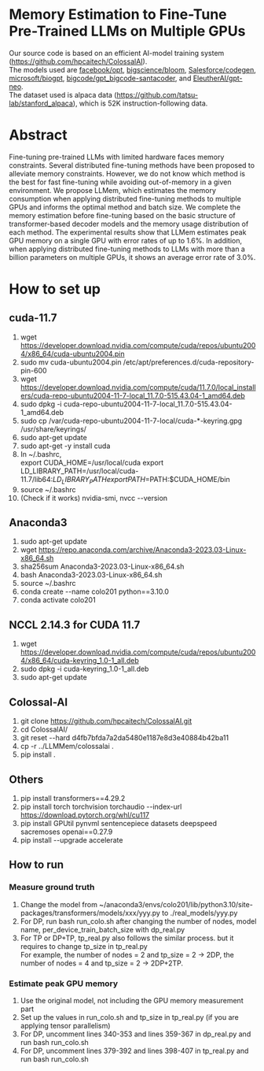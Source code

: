 # Memory Estimation to Fine-Tune Pre-Trained LLMs on Multiple GPUs

Our source code is based on an efficient AI-model training system (https://github.com/hpcaitech/ColossalAI). \
The models used are [facebook/opt](https://huggingface.co/docs/transformers/model_doc/opt), [bigscience/bloom](https://huggingface.co/docs/transformers/model_doc/bloom), [Salesforce/codegen](https://huggingface.co/docs/transformers/model_doc/codegen), [microsoft/biogpt](https://huggingface.co/docs/transformers/model_doc/biogpt), [bigcode/gpt_bigcode-santacoder](https://huggingface.co/docs/transformers/model_doc/gpt_bigcode), and [EleutherAI/gpt-neo](https://huggingface.co/docs/transformers/model_doc/gpt_neo). \
The dataset used is alpaca data (https://github.com/tatsu-lab/stanford_alpaca), which is 52K instruction-following data.

# Abstract
Fine-tuning pre-trained LLMs with limited hardware faces memory constraints. Several distributed fine-tuning methods have been proposed to alleviate memory constraints. However, we do not know which method is the best for fast fine-tuning while avoiding out-of-memory in a given environment. We propose LLMem, which estimates the memory consumption when applying distributed fine-tuning methods to multiple GPUs and informs the optimal method and batch size. We complete the memory estimation before fine-tuning based on the basic structure of transformer-based decoder models and the memory usage distribution of each method. The experimental results show that LLMem estimates peak GPU memory on a single GPU with error rates of up to 1.6\%. In addition, when applying distributed fine-tuning methods to LLMs with more than a billion parameters on multiple GPUs, it shows an average error rate of 3.0\%.

# How to set up
## cuda-11.7
1. wget https://developer.download.nvidia.com/compute/cuda/repos/ubuntu2004/x86_64/cuda-ubuntu2004.pin
2. sudo mv cuda-ubuntu2004.pin /etc/apt/preferences.d/cuda-repository-pin-600
3. wget https://developer.download.nvidia.com/compute/cuda/11.7.0/local_installers/cuda-repo-ubuntu2004-11-7-local_11.7.0-515.43.04-1_amd64.deb
4. sudo dpkg -i cuda-repo-ubuntu2004-11-7-local_11.7.0-515.43.04-1_amd64.deb
5. sudo cp /var/cuda-repo-ubuntu2004-11-7-local/cuda-*-keyring.gpg /usr/share/keyrings/
6. sudo apt-get update
7. sudo apt-get -y install cuda
8. In ~/.bashrc, \
      export CUDA_HOME=/usr/local/cuda
      export LD_LIBRARY_PATH=/usr/local/cuda-11.7/lib64:$LD_LIBRARY_PATH
      export PATH=$PATH:$CUDA_HOME/bin
9. source ~/.bashrc
10. (Check if it works) nvidia-smi, nvcc --version

## Anaconda3
1. sudo apt-get update
2. wget https://repo.anaconda.com/archive/Anaconda3-2023.03-Linux-x86_64.sh
3. sha256sum Anaconda3-2023.03-Linux-x86_64.sh
4. bash Anaconda3-2023.03-Linux-x86_64.sh
5. source ~/.bashrc
6. conda create --name colo201 python==3.10.0
7. conda activate colo201

## NCCL 2.14.3 for CUDA 11.7
1. wget https://developer.download.nvidia.com/compute/cuda/repos/ubuntu2004/x86_64/cuda-keyring_1.0-1_all.deb
2. sudo dpkg -i cuda-keyring_1.0-1_all.deb
3. sudo apt-get update

## Colossal-AI
1. git clone https://github.com/hpcaitech/ColossalAI.git
2. cd ColossalAI/
3. git reset --hard d4fb7bfda7a2da5480e1187e8d3e40884b42ba11
4. cp -r ../LLMMem/colossalai .
5. pip install .

## Others
1. pip install transformers==4.29.2
2. pip install torch torchvision torchaudio --index-url https://download.pytorch.org/whl/cu117
3. pip install GPUtil pynvml sentencepiece datasets deepspeed sacremoses openai==0.27.9
4. pip install --upgrade accelerate

## How to run
### Measure ground truth
1. Change the model from ~/anaconda3/envs/colo201/lib/python3.10/site-packages/transformers/models/xxx/yyy.py to ./real_models/yyy.py
2. For DP, run bash run_colo.sh after changing the number of nodes, model name, per_device_train_batch_size with dp_real.py
3. For TP or DP+TP, tp_real.py also follows the similar process. but it requires to change tp_size in tp_real.py \
   For example, the number of nodes = 2 and tp_size = 2 -> 2DP, the number of nodes = 4 and tp_size = 2 -> 2DP+2TP.
### Estimate peak GPU memory
1. Use the original model, not including the GPU memory measurement part
2. Set up the values in run_colo.sh and tp_size in tp_real.py (if you are applying tensor parallelism)
3. For DP, uncomment lines 340-353 and lines 359-367 in dp_real.py and run bash run_colo.sh
4. For DP, uncomment lines 379-392 and lines 398-407 in tp_real.py and run bash run_colo.sh
